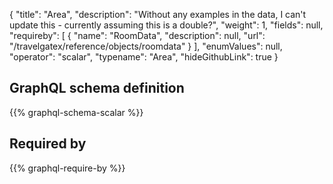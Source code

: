 {
  "title": "Area",
  "description": "Without any examples in the data, I can't update this - currently assuming this is a double?",
  "weight": 1,
  "fields": null,
  "requireby": [
    {
      "name": "RoomData",
      "description": null,
      "url": "/travelgatex/reference/objects/roomdata"
    }
  ],
  "enumValues": null,
  "operator": "scalar",
  "typename": "Area",
  "hideGithubLink": true
}
## GraphQL schema definition

{{% graphql-schema-scalar %}}

## Required by

{{% graphql-require-by %}}
